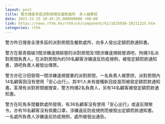```yaml
---
layout: post
title: 警方搜查多區派對房間及餐飲處所　多人被票控
date: 2021-12-25 10:45:25.000000000 +08:00
link: https://news.rthk.hk/rthk/ch/component/k2/1625930-20211225.htm
categories: rthk
---
```


警方昨日搜查全港多區的派對房間及餐飲處所，向多人發出定額罰款通知書。

警方在葵青搗破3間涉嫌違規經營的派對房間及1間涉嫌違規經營酒吧，拘捕3名派對房間負責人，在派對房間內的59名顧客涉嫌違反防疫規例，被發定額罰款通知書，酒吧負責人被發出傳票。

警方亦在沙田發現一間涉嫌違規營業的派對房間，一名負責人被票控，派對房間內14名顧客因沒有使用「安心出行」，其中1人未有接種新冠疫苗而被發定額罰款通知書。荃灣有派對房間被搜查，警方拘捕2名負責人，另有14名顧客被發定額罰款通知書。

警方在旺角多間餐飲處所發現，有36名顧客沒有使用「安心出行」或違反限聚令，亦有16名顧客沒有佩戴口罩，涉嫌違反防疫規例而被發出定額罰款通知書。一名處所負責人涉嫌違反防疫規例，處所被發出通告。
